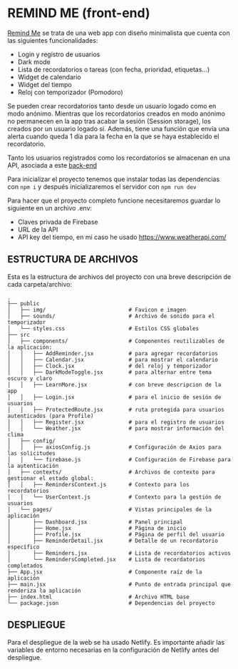 # REMIND ME (front-end)

[Remind Me](https://remindmereminders.netlify.app/) se trata de una web app con diseño minimalista que cuenta con las siguientes funcionalidades:
- Login y registro de usuarios
- Dark mode
- Lista de recordatorios o tareas (con fecha, prioridad, etiquetas…)
- Widget de calendario
- Widget del tiempo
- Reloj con temporizador (Pomodoro)

Se pueden crear recordatorios tanto desde un usuario logado como en modo anónimo. Mientras que los recordatorios creados en modo anónimo no permanecen en la app tras acabar la sesión (Session storage), los creados por un usuario logado sí. Además, tiene una función que envía una alerta cuando queda 1 día para la fecha en la que se haya establecido el recordatorio.

Tanto los usuarios registrados como los recordatorios se almacenan en una API, asociada a este [back-end](https://github.com/cccaelum/project-back)

Para inicializar el proyecto tenemos que instalar todas las dependencias con `npm i` y después inicializaremos el servidor con `npm run dev`

Para hacer que el proyecto completo funcione necesitaremos guardar lo siguiente en un archivo .env:

- Claves privada de Firebase
- URL de la API
- API key del tiempo, en mi caso he usado https://www.weatherapi.com/

## ESTRUCTURA DE ARCHIVOS

Esta es la estructura de archivos del proyecto con una breve descripción de cada carpeta/archivo:
```
.
├── public
│   ├── img/                          # Favicon e imagen 
│   ├── sounds/                       # Archivo de sonido para el temporizador
│   └── styles.css                    # Estilos CSS globales
├── src
│   ├── components/                   # Componentes reutilizables de la aplicación:
│   │   ├── AddReminder.jsx           # para agregar recordatorios
│   │   ├── Calendar.jsx              # para mostrar el calendario
│   │   ├── Clock.jsx                 # del reloj y temporizador
│   │   ├── DarkModeToggle.jsx        # para alternar entre tema oscuro y claro
│   │   ├── LearnMore.jsx             # con breve descripcion de la app
│   │   ├── Login.jsx                 # para el inicio de sesión de usuarios
│   │   ├── ProtectedRoute.jsx        # ruta protegida para usuarios autenticados (para Profile)
│   │   ├── Register.jsx              # para el registro de usuarios
│   │   └── Weather.jsx               # para mostrar información del clima
│   ├── config/                      
│   │   ├── axiosConfig.js            # Configuración de Axios para las solicitudes
│   │   └── firebase.js               # Configuración de Firebase para la autenticación 
│   ├── contexts/                     # Archivos de contexto para gestionar el estado global:
│   │   ├── RemindersContext.js       # Contexto para los recordatorios
│   │   └── UserContext.js            # Contexto para la gestión de usuarios
│   └── pages/                        # Vistas principales de la aplicación
│       ├── Dashboard.jsx             # Panel principal
│       ├── Home.jsx                  # Página de inicio
│       ├── Profile.jsx               # Página de perfil del usuario
│       ├── ReminderDetail.jsx        # Detalle de un recordatorio específico
│       ├── Reminders.jsx             # Lista de recordatorios activos
│       └── RemindersCompleted.jsx    # Lista de recordatorios completados
├── App.jsx                           # Componente raíz de la aplicación
├── main.jsx                          # Punto de entrada principal que renderiza la aplicación
├── index.html                        # Archivo HTML base
└── package.json                      # Dependencias del proyecto

```

## DESPLIEGUE

Para el despliegue de la web se ha usado Netlify. Es importante añadir las variables de entorno necesarias en la configuración de Netlify antes del despliegue. 